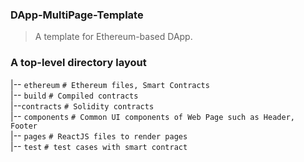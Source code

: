 ### DApp-MultiPage-Template ###
>A template for Ethereum-based  DApp.

### A  top-level directory layout


|-- `ethereum`      `# Ethereum files, Smart Contracts`     
  |-- `build`       `# Compiled contracts`     
  |--`contracts`   `# Solidity contracts`    
|-- `components`      `# Common UI components of Web Page such as Header, Footer`                
|-- `pages`           `# ReactJS files to render pages`    
|-- `test`            `# test cases with smart contract`                              
